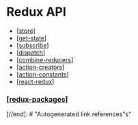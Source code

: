 # Redux API

- [[store]]
- [[get-state]]
- [[subscribe]]
- [[dispatch]]
- [[combine-reducers]]
- [[action-creators]]
- [[action-constants]]
- [[react-redux]]

### [[redux-packages]]

[//begin]: # "Autogenerated link references for markdown compatibility"
[store]: store "Store"
[get-state]: get-state "getState"
[subscribe]: subscribe "Subscribe"
[dispatch]: dispatch "dispatch"
[combine-reducers]: combine-reducers "combineReducers"
[action-creators]: action-creators "Action Creators"
[action-constants]: action-constants "Action Constants"
[react-redux]: ../react-redux/react-redux "React Redux"
[redux-packages]: ../redux-packages/redux-packages "Redux Packages"

[//end]: # "Autogenerated link references"s"
